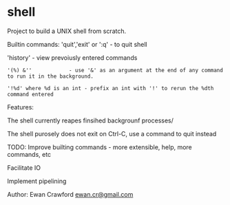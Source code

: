 shell
=====

Project to build a UNIX shell from scratch.

Builtin commands:
  'quit','exit' or ':q'     - to quit shell
   
   'history'                - view prevoiusly entered commands
  
    '(%) &''            - use '&' as an argument at the end of any command to run it in the background.

    '!%d' where %d is an int - prefix an int with '!' to rerun the %dth command entered 



Features:

The shell currently reapes finsihed backgrounf processes/


The shell purosely does not exit on Ctrl-C, use a command to quit instead


TODO:
Improve builting commands - more extensible, help, more commands, etc

Facilitate IO

Implement pipelining   

Author: Ewan Crawford
        ewan.cr@gmail.com
